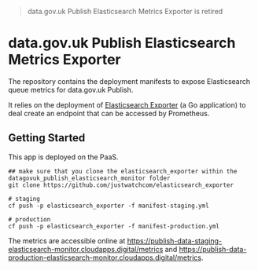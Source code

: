 > data.gov.uk Publish Elasticsearch Metrics Exporter is retired

# data.gov.uk Publish Elasticsearch Metrics Exporter

The repository contains the deployment manifests to expose Elasticsearch queue metrics for data.gov.uk Publish.

It relies on the deployment of [Elasticsearch Exporter](https://github.com/justwatchcom/elasticsearch_exporter) (a Go application) to deal create an endpoint that can be accessed by Prometheus.

## Getting Started

This app is deployed on the PaaS.

```
## make sure that you clone the elasticsearch_exporter within the datagovuk_publish_elasticsearch_monitor folder
git clone https://github.com/justwatchcom/elasticsearch_exporter

# staging
cf push -p elasticsearch_exporter -f manifest-staging.yml

# production
cf push -p elasticsearch_exporter -f manifest-production.yml
```

The metrics are accessible online at https://publish-data-staging-elasticsearch-monitor.cloudapps.digital/metrics and https://publish-data-production-elasticsearch-monitor.cloudapps.digital/metrics.
